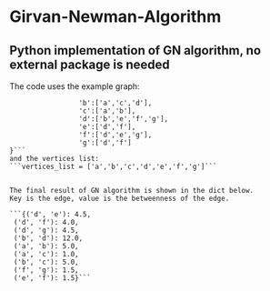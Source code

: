 # Girvan-Newman-Algorithm
## Python implementation of GN algorithm, no external package is needed

The code uses the example graph: 
```adjacent_dict = {'a':['b','c'], 
                 'b':['a','c','d'],
                 'c':['a','b'],
                 'd':['b','e','f','g'],
                 'e':['d','f'],
                 'f':['d','e','g'],
                 'g':['d','f']
}```
and the vertices list: 
```vertices_list = ['a','b','c','d','e','f','g']```


The final result of GN algorithm is shown in the dict below.
Key is the edge, value is the betweenness of the edge.

```{('d', 'e'): 4.5,
 ('d', 'f'): 4.0,
 ('d', 'g'): 4.5,
 ('b', 'd'): 12.0,
 ('a', 'b'): 5.0,
 ('a', 'c'): 1.0,
 ('b', 'c'): 5.0,
 ('f', 'g'): 1.5,
 ('e', 'f'): 1.5}```
